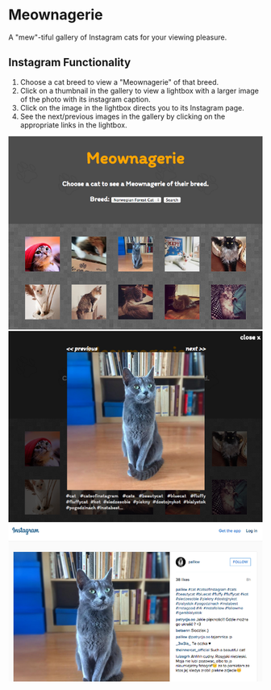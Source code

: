 # Meownagerie 
A "mew"-tiful gallery of Instagram cats for your viewing pleasure.
## Instagram Functionality
1. Choose a cat breed to view a "Meownagerie" of that breed.
2. Click on a thumbnail in the gallery to view a lightbox with a larger image of the photo with its instagram caption.
3. Click on the image in the lightbox directs you to its Instagram page.
4. See the next/previous images in the gallery by clicking on the appropriate links in the lightbox.

<img src="img/UI.png" width="700px">

<img src="img/Lightbox.png" width="700px">

<img src="img/Instagram.png" width="700px">
